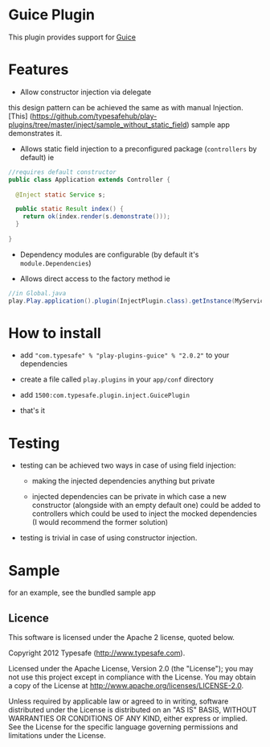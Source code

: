 # Guice Plugin

This plugin provides support for [Guice](http://code.google.com/p/google-guice/)

# Features

* Allow constructor injection via delegate 

this design pattern can be achieved the same as with manual Injection. 
[This] (https://github.com/typesafehub/play-plugins/tree/master/inject/sample_without_static_field) sample app demonstrates it.

* Allows static field injection to a preconfigured package (```controllers``` by default) ie

```java
//requires default constructor
public class Application extends Controller {
  
  @Inject static Service s;

  public static Result index() {
    return ok(index.render(s.demonstrate()));
  }
  
}
```

* Dependency modules are configurable (by default it's ```module.Dependencies```)

* Allows direct access to the factory method ie 

```java
//in Global.java
play.Play.application().plugin(InjectPlugin.class).getInstance(MyServiceInterface.class)
```

# How to install

* add 
```"com.typesafe" % "play-plugins-guice" % "2.0.2"``` to your dependencies

* create a file called ```play.plugins``` in your ```app/conf``` directory

* add ```1500:com.typesafe.plugin.inject.GuicePlugin```

* that's it

# Testing

* testing can be achieved two ways in case of using field injection:

  * making the injected dependencies anything but private

  * injected dependencies can be private in which case a new constructor (alongside with an empty default one) could be added to controllers which could be used to inject the mocked dependencies
  (I would recommend the former solution)

* testing is trivial in case of using constructor injection.

# Sample

for an example, see the bundled sample app


## Licence

This software is licensed under the Apache 2 license, quoted below.

Copyright 2012 Typesafe (http://www.typesafe.com).

Licensed under the Apache License, Version 2.0 (the "License"); you may not use this project except in compliance with the License. You may obtain a copy of the License at http://www.apache.org/licenses/LICENSE-2.0.

Unless required by applicable law or agreed to in writing, software distributed under the License is distributed on an "AS IS" BASIS, WITHOUT WARRANTIES OR CONDITIONS OF ANY KIND, either express or implied. See the License for the specific language governing permissions and limitations under the License.

